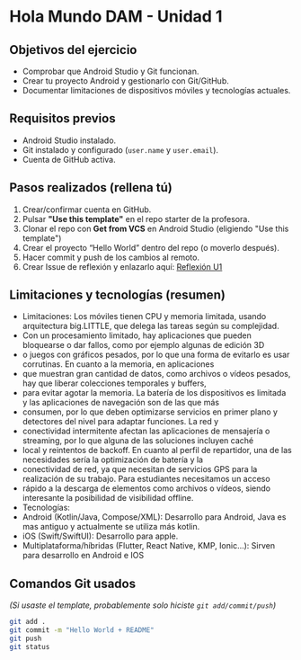 # Hola Mundo DAM - Unidad 1

## Objetivos del ejercicio

- Comprobar que Android Studio y Git funcionan.
- Crear tu proyecto Android y gestionarlo con Git/GitHub.
- Documentar limitaciones de dispositivos móviles y tecnologías actuales.

## Requisitos previos

- Android Studio instalado.
- Git instalado y configurado (`user.name` y `user.email`).
- Cuenta de GitHub activa.

## Pasos realizados (rellena tú)

1. Crear/confirmar cuenta en GitHub.
2. Pulsar **"Use this template"** en el repo starter de la profesora.
3. Clonar el repo con **Get from VCS** en Android Studio (eligiendo "Use this template")
4. Crear el proyecto “Hello World” dentro del repo (o moverlo después).
5. Hacer commit y push de los cambios al remoto.
6. Crear Issue de reflexión y enlazarlo aquí: [Reflexión U1](https://github.com/Patricia123fa/pmdm-u1-starter/issues/1)
## Limitaciones y tecnologías (resumen)
- Limitaciones:
  Los móviles tienen CPU y memoria limitada, usando arquitectura big.LITTLE, que delega las tareas según su complejidad.  
- Con un procesamiento limitado, hay aplicaciones que pueden bloquearse o dar fallos, como por ejemplo algunas de edición 3D 
- o juegos con gráficos pesados, por lo que una forma de evitarlo es usar corrutinas. En cuanto a la memoria, en aplicaciones 
- que muestran gran cantidad de datos, como archivos o vídeos pesados, hay que liberar colecciones temporales y buffers, 
- para evitar agotar la memoria. La batería de los dispositivos es limitada y las aplicaciones de navegación son de las que más 
- consumen, por lo que deben optimizarse servicios en primer plano y detectores del nivel para adaptar funciones. La red y 
- conectividad intermitente afectan las aplicaciones de mensajería o streaming, por lo que alguna de las soluciones incluyen caché 
- local y reintentos de backoff. En cuanto al perfil de repartidor, una de las necesidades sería la optimización de batería y la 
- conectividad de red, ya que necesitan de servicios GPS para la realización de su trabajo. Para estudiantes necesitamos un acceso 
- rápido a la descarga de elementos como archivos o vídeos, siendo interesante la posibilidad de visibilidad offline.
- Tecnologías:
- Android (Kotlin/Java, Compose/XML): Desarrollo para Android, Java es mas antiguo y actualmente se utiliza más kotlin.
- iOS (Swift/SwiftUI): Desarrollo para apple.
- Multiplataforma/híbridas (Flutter, React Native, KMP, Ionic…): Sirven para desarrollo en Android e IOS

## Comandos Git usados

*(Si usaste el template, probablemente solo hiciste `git add/commit/push`)*
```bash
git add .
git commit -m "Hello World + README"
git push
git status
```
